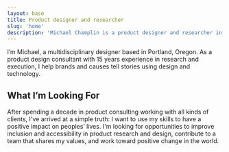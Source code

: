 ```yaml
---
layout: base
title: Product designer and researcher
slug: 'home'
description: 'Michael Champlin is a product designer and researcher in Portland, Oregon. He has over 15 years of experience in both research and design execution.'
---
```



<section id="intro" class="grid-item-4 grid-offset-2">
  <p>I’m Michael, a multidisciplinary designer based in Portland, Oregon. As a product design consultant with 15 years experience in research and execution, I help brands and causes tell stories using design and technology.</p>
</section>
<div class="rule grid-item-5 grid-offset-1 grid-gutter-slug"></div>
<section class="grid-item-4 grid-offset-2">
  <h2>What I’m Looking For</h2>
  <p>After spending a decade in product consulting working with all kinds of clients, I've arrived at a simple truth: I want to use my skills to have a positive impact on peoples’ lives. I'm looking for opportunities to improve inclusion and accessibility in product research and design, contribute to a team that shares my values, and work toward positive change in the world.</p>
</section>
